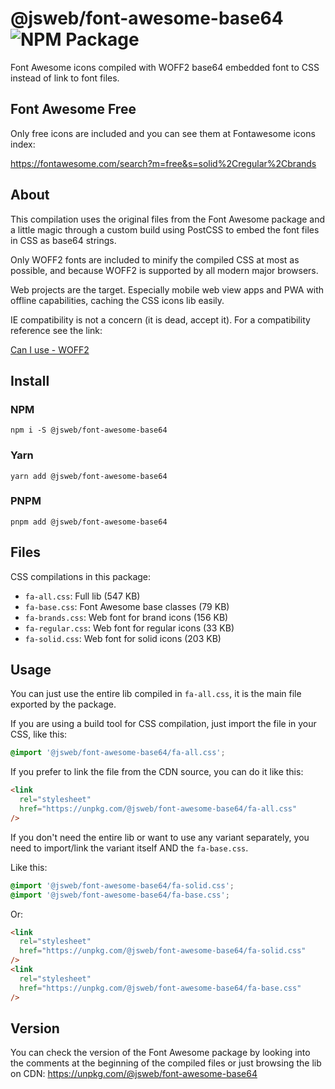 # @jsweb/font-awesome-base64 ![NPM Package](https://github.com/jsweb/font-awesome-base64/workflows/NPM%20Package/badge.svg)

Font Awesome icons compiled with WOFF2 base64 embedded font to CSS instead of link to font files.

## Font Awesome Free

Only free icons are included and you can see them at Fontawesome icons index:

https://fontawesome.com/search?m=free&s=solid%2Cregular%2Cbrands

## About

This compilation uses the original files from the Font Awesome package and a little magic through a custom build using PostCSS to embed the font files in CSS as base64 strings.

Only WOFF2 fonts are included to minify the compiled CSS at most as possible, and because WOFF2 is supported by all modern major browsers.

Web projects are the target. Especially mobile web view apps and PWA with offline capabilities, caching the CSS icons lib easily.

IE compatibility is not a concern (it is dead, accept it). For a compatibility reference see the link:

[Can I use - WOFF2](http://caniuse.com/#search=woff2)

## Install

### NPM

`npm i -S @jsweb/font-awesome-base64`

### Yarn

`yarn add @jsweb/font-awesome-base64`

### PNPM

`pnpm add @jsweb/font-awesome-base64`

## Files

CSS compilations in this package:

- `fa-all.css`: Full lib (547 KB)
- `fa-base.css`: Font Awesome base classes (79 KB)
- `fa-brands.css`: Web font for brand icons (156 KB)
- `fa-regular.css`: Web font for regular icons (33 KB)
- `fa-solid.css`: Web font for solid icons (203 KB)

## Usage

You can just use the entire lib compiled in `fa-all.css`, it is the main file exported by the package.

If you are using a build tool for CSS compilation, just import the file in your CSS, like this:

```css
@import '@jsweb/font-awesome-base64/fa-all.css';
```

If you prefer to link the file from the CDN source, you can do it like this:

```html
<link
  rel="stylesheet"
  href="https://unpkg.com/@jsweb/font-awesome-base64/fa-all.css"
/>
```

If you don't need the entire lib or want to use any variant separately, you need to import/link the variant itself AND the `fa-base.css`.

Like this:

```css
@import '@jsweb/font-awesome-base64/fa-solid.css';
@import '@jsweb/font-awesome-base64/fa-base.css';
```

Or:

```html
<link
  rel="stylesheet"
  href="https://unpkg.com/@jsweb/font-awesome-base64/fa-solid.css"
/>
<link
  rel="stylesheet"
  href="https://unpkg.com/@jsweb/font-awesome-base64/fa-base.css"
/>
```

## Version

You can check the version of the Font Awesome package by looking into the comments at the beginning of the compiled files or just browsing the lib on CDN: https://unpkg.com/@jsweb/font-awesome-base64
